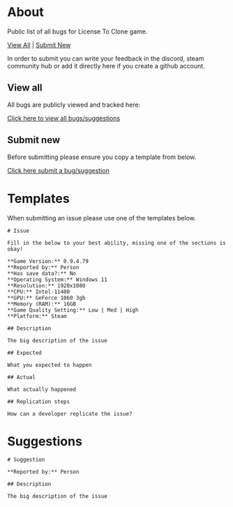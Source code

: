 # About

Public list of all bugs for License To Clone game.

[View All](https://github.com/aJamDonut/ltc_bugs/issues) | [Submit New](https://github.com/aJamDonut/ltc_bugs/issues/new)

In order to submit you can write your feedback in the discord, steam community hub or add it directly here if you create a github account.


## View all

All bugs are publicly viewed and tracked here:

[Click here to view all bugs/suggestions](https://github.com/aJamDonut/ltc_bugs/issues)

## Submit new

Before submitting please ensure you copy a template from below.

[Click here submit a bug/suggestion](https://github.com/aJamDonut/ltc_bugs/issues/new)


# Templates

When submitting an issue please use one of the templates below.



```
# Issue

Fill in the below to your best ability, missing one of the sections is okay!

**Game Version:** 0.9.4.79
**Reported by:** Person
**Has save data?:** No
**Operating System:** Windows 11
**Resolution:** 1920x1080
**CPU:** Intel-11400
**GPU:** GeForce 1060 3gb
**Memory (RAM):** 16GB
**Game Quality Setting:** Low | Med | High
**Platform:** Steam

## Description

The big description of the issue

## Expected

What you expected to happen

## Actual

What actually happened

## Replication steps

How can a developer replicate the issue?
```

# Suggestions

```
# Suggestion

**Reported by:** Person

## Description

The big description of the issue
```